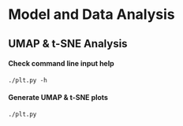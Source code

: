 # Model and Data Analysis

## UMAP & t-SNE Analysis
#### Check command line input help
```
./plt.py -h
```

#### Generate UMAP & t-SNE plots
```
./plt.py
```